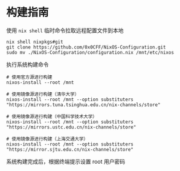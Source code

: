 # 构建指南

使用 `nix shell` 临时命令拉取远程配置文件到本地

``` shell
nix shell nixpkgs#git
git clone https://github.com/0x0CFF/NixOS-Configuration.git
sudo mv ./NixOS-Configuration/configuration.nix /mnt/etc/nixos
```

执行系统构建命令

``` shell
# 使用官方源进行构建
nixos-install --root /mnt

# 使用镜像源进行构建（清华大学）
nixos-install --root /mnt --option substituters "https://mirrors.tuna.tsinghua.edu.cn/nix-channels/store"

# 使用镜像源进行构建（中国科学技术大学）
nixos-install --root /mnt --option substituters "https://mirrors.ustc.edu.cn/nix-channels/store"

# 使用镜像源进行构建（上海交通大学）
nixos-install --root /mnt --option substituters "https://mirror.sjtu.edu.cn/nix-channels/store"
```

系统构建完成后，根据终端提示设置 root 用户密码